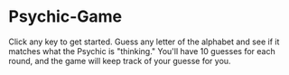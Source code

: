 # Psychic-Game

Click any key to get started.
Guess any letter of the alphabet and see if it matches what the Psychic is "thinking."
You'll have 10 guesses for each round, and the game will keep track of your guesse for you.
